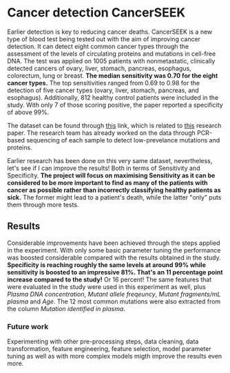 # Cancer detection CancerSEEK


Earlier detection is key to reducing cancer deaths. CancerSEEK is a new type of blood test being tested out with the aim of improving cancer detection. It can detect eight common cancer types through the assessment of the levels of circulating proteins and mutations in cell-free DNA. The test was applied on 1005 patients with nonmetastatic, clinically detected cancers of ovary, liver, stomach, pancreas, esophagus, colorectum, lung or breast. __The median sensitivity was 0.70 for the eight cancer types.__ The top sensitivities ranged from 0.69 to 0.98 for the detection of five cancer types (ovary, liver, stomach, pancreas, and esophagus). Additionally, 812 healthy control patients were included in the study. With only 7 of those scoring positive, the paper reported a specificity of above 99%. 


The dataset can be found through [this](https://www.ncbi.nlm.nih.gov/pmc/articles/PMC6080308/#SD2) link, which is related to [this](https://science.sciencemag.org/content/359/6378/926.long) research paper. The research team has already worked on the data through PCR-based sequencing of each sample to detect low-prevelance mutations and proteins.

Earlier research has been done on this very same dataset, nevertheless, let's see if I can improve the results! Both in terms of Sensitivity and Specificity. **The project will focus on maximising Sensitivity as it can be considered to be more important to find as many of the patients with cancer as possible rather than incorrectly classifying healthy patients as sick.** The former might lead to a patient's death, while the latter "only" puts them through more tests. 



## Results

Considerable improvements have been achieved through the steps applied in the experiment. With only some basic parameter tuning the performance was boosted considerable compared with the results obtained in the study. **Specificity is reaching roughly the same levels at around 99% while sensitivity is boosted to an impressive 81%. That's an 11 percentage point increase compared to the study!** Or 16 percent! The same features that were evaluated in the study were used in this experiment as well, plus *Plasma DNA concentration*,	*Mutant allele freqeuncy*, 	*Mutant fragments/mL plasma* and *Age*. The 12 most common mutations were also extracted from the column *Mutation identified in plasma*.



### Future work

Experimenting with other pre-processing steps, data cleaning, data transformation, feature engineering, feature selection, model parameter tuning as well as with more complex models migth improve the results even more. 






